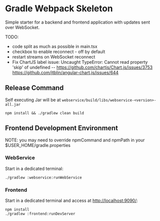 # Gradle Webpack Skeleton

Simple starter for a backend and frontend application with updates sent over WebSocket.

TODO:
 * code split as much as possible in main.tsx
 * checkbox to enable reconnect - off by default
 * restart streams on WebSocket reconnect
 * Fix ChartJS label issue: Uncaught TypeError: Cannot read property 'skip' of undefined -- https://github.com/chartjs/Chart.js/issues/3753 https://github.com/jtblin/angular-chart.js/issues/644

## Release Command
Self executing Jar will be at `webservice/build/libs/webservice-<version>-all.jar`
```
npm install && ./gradlew clean build
```

## Frontend Development Environment

NOTE: you may need to override npmCommand and npmPath in your $USER_HOME/gradle.properties

### WebService
Start in a dedicated terminal:
```
./gradlew :webservice:runWebService
```

### Frontend
Start in a dedicated terminal and access at [http://localhost:9090/](http://localhost:9090/):
```
npm install
./gradlew :frontend:runDevServer
```
